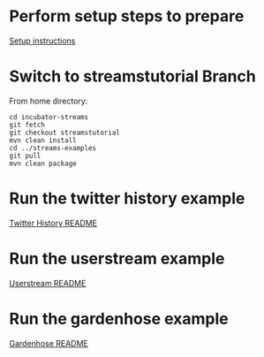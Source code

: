 # Perform setup steps to prepare #

[Setup instructions](https://github.com/w2ogroup/streams-examples/tree/master/SETUP.md "Setup")

# Switch to streamstutorial Branch #

From home directory:

    cd incubator-streams
    git fetch
    git checkout streamstutorial
    mvn clean install
    cd ../streams-examples
    git pull
    mvn clean package

# Run the twitter history example #

[Twitter History README](https://github.com/w2ogroup/streams-examples/tree/master/twitter-history-elasticsearch "Twitter History")

# Run the userstream example #

[Userstream README](https://github.com/w2ogroup/streams-examples/tree/master/twitter-userstream-elasticsearch "User Stream")

# Run the gardenhose example #

[Gardenhose README](https://github.com/w2ogroup/streams-examples/tree/master/twitter-gardenhose-elasticsearch "Gardenhose")
